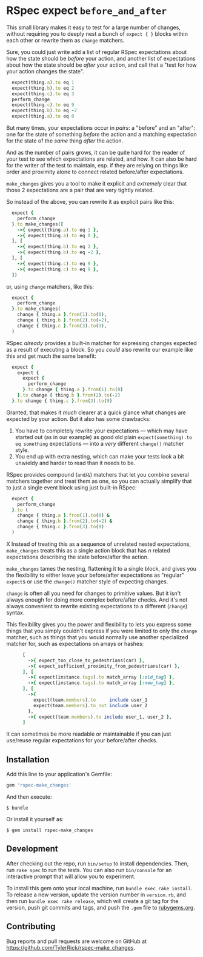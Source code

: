 # RSpec expect `before_and_after`

This small library makes it easy to test for a large number of changes, without requiring you to
deeply nest a bunch of `expect { }` blocks within each other or rewrite them as `change` matchers.

Sure, you could just write add a list of regular RSpec expectations about how the state should be
_before_ your action, and another list of expectations about how the state should be _after_ your
action, and call that a "test for how your action changes the state".

```ruby
  expect(thing.a).to eq 1
  expect(thing.b).to eq 2
  expect(thing.c).to eq 3
  perform_change
  expect(thing.c).to eq 9
  expect(thing.b).to eq -2
  expect(thing.a).to eq 0
```

But many times, your expectations occur in _pairs_: a "before" and an "after": one for the state of
something _before_ the action and a matching expectation for the state of the _same_ thing _after_
the action.

And as the number of pairs grows, it can be quite hard for the reader of your test to see which
expectations are related, and how. It can also be hard for the writer of the test to maintain, esp.
if they are relying on things like order and proximity alone to connect related before/after
expectations.

`make_changes` gives you a tool to make it explicit and _extremely_ clear that those 2
expectations are a pair that are very tightly related.

So instead of the above, you can rewrite it as explicit pairs like this:

```ruby
  expect {
    perform_change
  }.to make_changes([
    ->{ expect(thing.a).to eq 1 },
    ->{ expect(thing.a).to eq 0 },
  ], [
    ->{ expect(thing.b).to eq 2 },
    ->{ expect(thing.b).to eq -2 },
  ], [
    ->{ expect(thing.c).to eq 9 },
    ->{ expect(thing.c).to eq 9 },
  ])
```

or, using `change` matchers, like this:

```ruby
  expect {
    perform_change
  }.to make_changes(
    change { thing.a }.from(1).to(0),
    change { thing.b }.from(2).to(-2),
    change { thing.c }.from(3).to(9),
  )
```


RSpec _already_ provides a built-in matcher for expressing changes expected as a result of executing a block.
So you _could_ also rewrite our example like this and get much the same benefit:

```ruby
  expect {
    expect {
      expect {
        perform_change
      }.to change { thing.a }.from(1).to(0)
    }.to change { thing.b }.from(2).to(-2)
  }.to change { thing.c }.from(3).to(9)
```

Granted, that makes it _much_ clearer at a quick glance what changes are expected by your action.
But it also has some drawbacks:

1. You have to completely rewrite your expectations — which may have started out (as in our example)
   as good old plain `expect(something).to eq something` expectations — into a _very_ different
   `change()` matcher style.
2. You end up with extra nesting, which can make your tests look a bit unwieldy and harder to read
   than it needs to be.

RSpec provides compound (`and`/`&`) matchers that let you combine several matchers together and
treat them as one, so you can actually simplify that to just a single event block using just
built-in RSpec:
```ruby
  expect {
    perform_change
  }.to (
    change { thing.a }.from(1).to(0) &
    change { thing.b }.from(2).to(-2) &
    change { thing.c }.from(3).to(9)
  )
```

X Instead of treating this as a sequence of unrelated nested expectations, `make_changes` treats
this as a single action block that has _n_ related expectations describing the state before/after the
action.

`make_changes` tames the nesting, flattening it to a single block, and gives you the flexibility
to either leave your before/after expectations as "regular" `expect`s or use the `change()` matcher
style of expecting changes.

`change` is often all you need for changes to primitive values. But it isn't always enough for
doing more complex before/after checks. And it's not always convenient to rewrite existing
expectations to a different (`change`) syntax.

This flexibility gives you the power and flexibility to lets you express some things that you simply
couldn't express if you were limited to only the `change` matcher, such as things that you would
normally use another specialized matcher for, such as expectations on arrays or hashes:

```ruby
      [
        ->{ expect_too_close_to_pedestrians(car) },
        ->{ expect_sufficient_proximity_from_pedestrians(car) },
      ], [
        ->{ expect(instance.tags).to match_array [:old_tag] },
        ->{ expect(instance.tags).to match_array [:new_tag] },
      ], [
        ->{
          expect(team.members).to     include user_1
          expect(team.members).to_not include user_2
        },
        ->{ expect(team.members).to include user_1, user_2 },
      ]
```

It can sometimes be more readable or maintainable if you can just use/reuse regular expectations for
your before/after checks.


## Installation

Add this line to your application's Gemfile:

```ruby
gem 'rspec-make_changes'
```

And then execute:

    $ bundle

Or install it yourself as:

    $ gem install rspec-make_changes


## Development

After checking out the repo, run `bin/setup` to install dependencies. Then, run `rake spec` to run the tests. You can also run `bin/console` for an interactive prompt that will allow you to experiment.

To install this gem onto your local machine, run `bundle exec rake install`. To release a new version, update the version number in `version.rb`, and then run `bundle exec rake release`, which will create a git tag for the version, push git commits and tags, and push the `.gem` file to [rubygems.org](https://rubygems.org).

## Contributing

Bug reports and pull requests are welcome on GitHub at https://github.com/TylerRick/rspec-make_changes.
